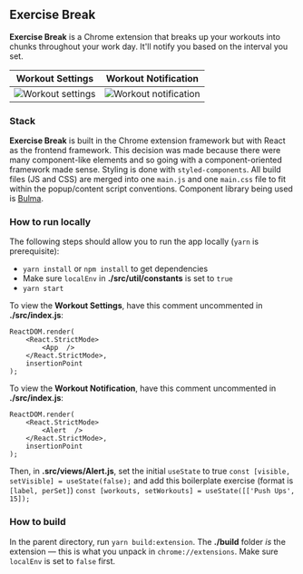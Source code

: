 ## Exercise Break

**Exercise Break** is a Chrome extension that breaks up your workouts into
chunks throughout your work day. It'll notify you based on the interval you set.

|                   Workout Settings                   |                   Workout Notification                   |
| :--------------------------------------------------: | :------------------------------------------------------: |
| ![Workout settings](https://i.imgur.com/SJp1iMv.png) | ![Workout notification](https://i.imgur.com/qCwCpQb.png) |

### Stack

**Exercise Break** is built in the Chrome extension framework but with React as
the frontend framework. This decision was made because there were many
component-like elements and so going with a component-oriented framework made
sense. Styling is done with `styled-components`. All build files (JS and CSS)
are merged into one `main.js` and one `main.css` file to fit within the
popup/content script conventions. Component library being used is
[Bulma](http://bulma.io/documentation/elements/).

### How to run locally

The following steps should allow you to run the app locally (`yarn` is
prerequisite):

- `yarn install` or `npm install` to get dependencies
- Make sure `localEnv` in **./src/util/constants** is set to `true`
- `yarn start`

To view the **Workout Settings**, have this comment uncommented in
**./src/index.js**:

```
ReactDOM.render(
	<React.StrictMode>
		<App  />
	</React.StrictMode>,
	insertionPoint
);
```

To view the **Workout Notification**, have this comment uncommented in
**./src/index.js**:

```
ReactDOM.render(
	<React.StrictMode>
		<Alert  />
	</React.StrictMode>,
	insertionPoint
);
```

Then, in **.src/views/Alert.js**, set the initial `useState` to true
`const [visible, setVisible] = useState(false);` and add this boilerplate
exercise (format is `[label, perSet]`)
`const [workouts, setWorkouts] = useState([['Push Ups', 15]);`

### How to build

In the parent directory, run `yarn build:extension`. The **./build** folder _is_
the extension — this is what you unpack in `chrome://extensions`. Make sure
`localEnv` is set to `false` first.
